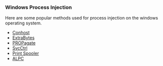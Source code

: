 <h3>Windows Process Injection</h3>

<p>Here are some popular methods used for process injection on the windows operating system.</p>

<ul>
<li><a href="https://modexp.wordpress.com/2018/09/12/process-injection-user-data/">Conhost</a></li>
<li><a href="https://modexp.wordpress.com/2018/08/26/process-injection-ctray/">ExtraBytes</a></li>
<li><a href="https://modexp.wordpress.com/2018/08/23/process-injection-propagate/">PROPagate</a></li>
<li><a href="https://modexp.wordpress.com/2018/08/30/windows-process-injection-control-handler/">SvcCtrl</a></li>
<li><a href="https://modexp.wordpress.com/2019/03/07/process-injection-print-spooler/">Print Spooler</a></li>
<li><a href="">ALPC</a></li>
</ul>

